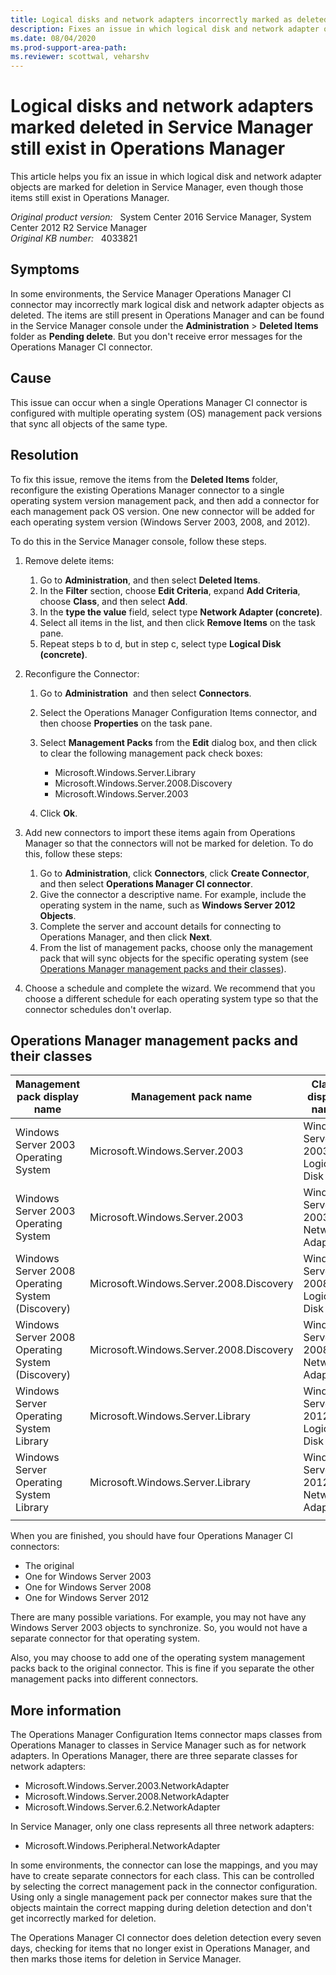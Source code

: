 ```yaml
---
title: Logical disks and network adapters incorrectly marked as deleted
description: Fixes an issue in which logical disk and network adapter objects are marked for deletion in Service Manager, even though those items still exist in Operations Manager.
ms.date: 08/04/2020
ms.prod-support-area-path: 
ms.reviewer: scottwal, veharshv
---
```

# Logical disks and network adapters marked deleted in Service Manager still exist in Operations Manager

This article helps you fix an issue in which logical disk and network adapter objects are marked for deletion in Service Manager, even though those items still exist in Operations Manager.

_Original product version:_ &nbsp; System Center 2016 Service Manager, System Center 2012 R2 Service Manager  
_Original KB number:_ &nbsp; 4033821

## Symptoms

In some environments, the Service Manager Operations Manager CI connector may incorrectly mark logical disk and network adapter objects as deleted. The items are still present in Operations Manager and can be found in the Service Manager console under the **Administration** > **Deleted Items** folder as **Pending delete**. But you don't receive error messages for the Operations Manager CI connector.

## Cause

This issue can occur when a single Operations Manager CI connector is configured with multiple operating system (OS) management pack versions that sync all objects of the same type.

## Resolution

To fix this issue, remove the items from the **Deleted Items** folder, reconfigure the existing Operations Manager connector to a single operating system version management pack, and then add a connector for each management pack OS version. One new connector will be added for each operating system version (Windows Server 2003, 2008, and 2012).

To do this in the Service Manager console, follow these steps.

1. Remove delete items:
  
   1. Go to **Administration**, and then select **Deleted Items**.
   2. In the **Filter** section, choose **Edit Criteria**, expand **Add Criteria**, choose **Class**, and then select **Add**.
   3. In the **type the value** field, select type **Network Adapter (concrete)**.
   4. Select all items in the list, and then click **Remove Items** on the task pane.
   5. Repeat steps b to d, but in step c, select type **Logical Disk (concrete)**.

2. Reconfigure the Connector:
  
   1. Go to **Administration**  and then select **Connectors**.
   2. Select the Operations Manager Configuration Items connector, and then choose **Properties** on the task pane.
   3. Select **Management Packs** from the **Edit** dialog box, and then click to clear the following management pack check boxes:

      - Microsoft.Windows.Server.Library
      - Microsoft.Windows.Server.2008.Discovery
      - Microsoft.Windows.Server.2003

   4. Click **Ok**.

3. Add new connectors to import these items again from Operations Manager so that the connectors will not be marked for deletion. To do this, follow these steps:
  
   1. Go to **Administration**, click **Connectors**, click **Create Connector**, and then select **Operations Manager CI connector**.
   2. Give the connector a descriptive name. For example, include the operating system in the name, such as **Windows Server 2012 Objects**.
   3. Complete the server and account details for connecting to Operations Manager, and then click **Next**.
   4. From the list of management packs, choose only the management pack that will sync objects for the specific operating system (see [Operations Manager management packs and their classes](#operations-manager-management-packs-and-their-classes)).

4. Choose a schedule and complete the wizard. We recommend that you choose a different schedule for each operating system type so that the connector schedules don't overlap.

## Operations Manager management packs and their classes

|Management pack display name|Management pack name|Class display name|Class name|
|---|---|---|---|
| Windows Server 2003 Operating System| Microsoft.Windows.Server.2003| Windows Server 2003 Logical Disk| Microsoft.Windows.Server.2003.LogicalDisk |
| Windows Server 2003 Operating System| Microsoft.Windows.Server.2003| Windows Server 2003 Network Adapter| Microsoft.Windows.Server.2003.NetworkAdapter |
| Windows Server 2008 Operating System (Discovery)| Microsoft.Windows.Server.2008.Discovery| Windows Server 2008 Logical Disk| Microsoft.Windows.Server.2008.LogicalDisk |
| Windows Server 2008 Operating System (Discovery)| Microsoft.Windows.Server.2008.Discovery| Windows Server 2008 Network Adapter| Microsoft.Windows.Server.2008.NetworkAdapter |
| Windows Server Operating System Library| Microsoft.Windows.Server.Library| Windows Server 2012 Logical Disk| Microsoft.Windows.Server.6.2.LogicalDisk |
| Windows Server Operating System Library| Microsoft.Windows.Server.Library| Windows Server 2012 Network Adapter| Microsoft.Windows.Server.6.2.NetworkAdapter |
|||||

When you are finished, you should have four Operations Manager CI connectors:

- The original
- One for Windows Server 2003
- One for Windows Server 2008
- One for Windows Server 2012

There are many possible variations. For example, you may not have any Windows Server 2003 objects to synchronize. So, you would not have a separate connector for that operating system.

Also, you may choose to add one of the operating system management packs back to the original connector. This is fine if you separate the other management packs into different connectors.

## More information

The Operations Manager Configuration Items connector maps classes from Operations Manager to classes in Service Manager such as for network adapters. In Operations Manager, there are three separate classes for network adapters:

- Microsoft.Windows.Server.2003.NetworkAdapter
- Microsoft.Windows.Server.2008.NetworkAdapter
- Microsoft.Windows.Server.6.2.NetworkAdapter

In Service Manager, only one class represents all three network adapters:

- Microsoft.Windows.Peripheral.NetworkAdapter

In some environments, the connector can lose the mappings, and you may have to create separate connectors for each class. This can be controlled by selecting the correct management pack in the connector configuration. Using only a single management pack per connector makes sure that the objects maintain the correct mapping during deletion detection and don't get incorrectly marked for deletion.

The Operations Manager CI connector does deletion detection every seven days, checking for items that no longer exist in Operations Manager, and then marks those items for deletion in Service Manager.
